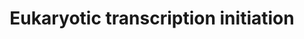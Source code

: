 ---
annotations:
- type: Pathway Ontology
  value: RNA polymerase II transcription initiation pathway
- type: Pathway Ontology
  value: RNA polymerase I transcription initiation pathway
- type: Pathway Ontology
  value: RNA polymerase III transcription initiation pathway
authors:
- MaintBot
- Thomas
- Khanspers
- Christine Chichester
- Eweitz
description: 'In eukaryotes, RNA polymerase, and therefore the initiation of transcription,
  requires the presence of a core promoter sequence in the DNA. RNA polymerase is
  able to bind to core promoters in the presence of various specific transcription
  factors. The most common type of core promoter in eukaryotes is a short DNA sequence
  known as a TATA box. The TATA box, as a core promoter, is the binding site for a
  transcription factor known as TATA binding protein (TBP), which is itself a subunit
  of another transcription factor, called Transcription Factor II D (TFIID). After
  TFIID binds to the TATA box via the TBP, five more transcription factors and RNA
  polymerase combine around the TATA box in a series of stages to form a preinitiation
  complex. One transcription factor, DNA helicase, has helicase activity and so is
  involved in the separating of opposing strands of double-stranded DNA to provide
  access to a single-stranded DNA template. However, only a low, or basal, rate of
  transcription is driven by the preinitiation complex alone. Other proteins known
  as activators and repressors, along with any associated coactivators or corepressors,
  are responsible for modulating transcription rate.  Source: [[wikipedia:Transcription_(genetics)|Wikipedia]]'
last-edited: 2021-05-27
organisms:
- Gallus gallus
redirect_from:
- /index.php/Pathway:WP830
- /instance/WP830
schema-jsonld:
- '@context': https://schema.org/
  '@id': https://wikipathways.github.io/pathways/WP830.html
  '@type': Dataset
  creator:
    '@type': Organization
    name: WikiPathways
  description: 'In eukaryotes, RNA polymerase, and therefore the initiation of transcription,
    requires the presence of a core promoter sequence in the DNA. RNA polymerase is
    able to bind to core promoters in the presence of various specific transcription
    factors. The most common type of core promoter in eukaryotes is a short DNA sequence
    known as a TATA box. The TATA box, as a core promoter, is the binding site for
    a transcription factor known as TATA binding protein (TBP), which is itself a
    subunit of another transcription factor, called Transcription Factor II D (TFIID).
    After TFIID binds to the TATA box via the TBP, five more transcription factors
    and RNA polymerase combine around the TATA box in a series of stages to form a
    preinitiation complex. One transcription factor, DNA helicase, has helicase activity
    and so is involved in the separating of opposing strands of double-stranded DNA
    to provide access to a single-stranded DNA template. However, only a low, or basal,
    rate of transcription is driven by the preinitiation complex alone. Other proteins
    known as activators and repressors, along with any associated coactivators or
    corepressors, are responsible for modulating transcription rate.  Source: [[wikipedia:Transcription_(genetics)|Wikipedia]]'
  keywords:
  - GTF2H2
  - POLR1D
  - GTF2E2
  - POLR3H
  - GTF2B
  - TAF13
  - POLR2K
  - POLR2I
  - POLR3E
  - GTF2A2
  - POLR2G
  - POLR2A
  - POLR2J
  - MNAT1
  - POLR3K
  - POLR1A
  - TBP
  - POLR2B
  - POLR3B
  - GTF2F2
  - GTF2H4
  - TAF7
  - POLR3D
  - CCNH
  - POLR2H
  - ILK
  - RCJMB04_15p4
  - ERCC2
  - TAF9
  - POLR1E
  - TAF12
  - TAF6
  - POLR2E
  - GTF2H3
  - POLR1B
  - ERCC3
  - POLR2F
  - GTF2E1
  - GTF2H1
  - CDK7
  - POLR2C
  license: CC0
  name: Eukaryotic transcription initiation
seo: CreativeWork
title: Eukaryotic transcription initiation
wpid: WP830
---